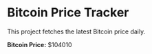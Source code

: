# Bitcoin Price Tracker

This project fetches the latest Bitcoin price daily.

**Bitcoin Price:** $104010

